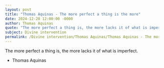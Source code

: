 ```yaml
---
layout: post
title: "Thomas Aquinas - The more perfect a thing is the more"
date: 2024-12-28 12:00:00 -0000
author: Thomas Aquinas
quote: "The more perfect a thing is, the more lacks it of what is imperfect."
subject: Divine intervention
permalink: /Divine intervention/Thomas Aquinas/Thomas Aquinas - The more perfect a thing is the more
---
```


The more perfect a thing is, the more lacks it of what is imperfect.

- Thomas Aquinas
